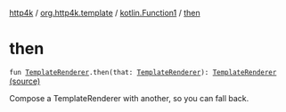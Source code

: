 [http4k](../../index.md) / [org.http4k.template](../index.md) / [kotlin.Function1](index.md) / [then](./then.md)

# then

`fun `[`TemplateRenderer`](../-template-renderer.md)`.then(that: `[`TemplateRenderer`](../-template-renderer.md)`): `[`TemplateRenderer`](../-template-renderer.md) [(source)](https://github.com/http4k/http4k/blob/master/http4k-core/src/main/kotlin/org/http4k/template/Templates.kt#L43)

Compose a TemplateRenderer with another, so you can fall back.

